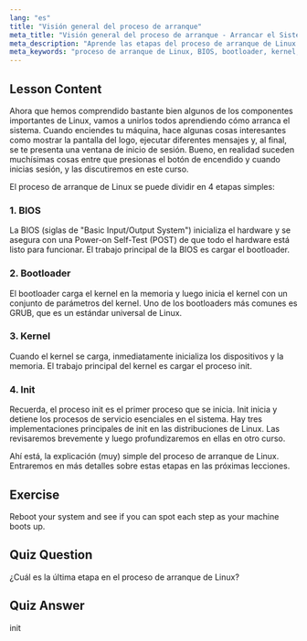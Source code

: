 ```yaml
---
lang: "es"
title: "Visión general del proceso de arranque"
meta_title: "Visión general del proceso de arranque - Arrancar el Sistema"
meta_description: "Aprende las etapas del proceso de arranque de Linux: BIOS, bootloader, kernel e init. Comprende cómo Linux se inicia desde el encendido hasta el inicio de sesión. Guía esencial para principiantes de Linux."
meta_keywords: "proceso de arranque de Linux, BIOS, bootloader, kernel, init, tutorial de Linux, guía de Linux, principiante"
---
```


## Lesson Content

Ahora que hemos comprendido bastante bien algunos de los componentes importantes de Linux, vamos a unirlos todos aprendiendo cómo arranca el sistema. Cuando enciendes tu máquina, hace algunas cosas interesantes como mostrar la pantalla del logo, ejecutar diferentes mensajes y, al final, se te presenta una ventana de inicio de sesión. Bueno, en realidad suceden muchísimas cosas entre que presionas el botón de encendido y cuando inicias sesión, y las discutiremos en este curso.

El proceso de arranque de Linux se puede dividir en 4 etapas simples:

### 1. BIOS

La BIOS (siglas de "Basic Input/Output System") inicializa el hardware y se asegura con una Power-on Self-Test (POST) de que todo el hardware está listo para funcionar. El trabajo principal de la BIOS es cargar el bootloader.

### 2. Bootloader

El bootloader carga el kernel en la memoria y luego inicia el kernel con un conjunto de parámetros del kernel. Uno de los bootloaders más comunes es GRUB, que es un estándar universal de Linux.

### 3. Kernel

Cuando el kernel se carga, inmediatamente inicializa los dispositivos y la memoria. El trabajo principal del kernel es cargar el proceso init.

### 4. Init

Recuerda, el proceso init es el primer proceso que se inicia. Init inicia y detiene los procesos de servicio esenciales en el sistema. Hay tres implementaciones principales de init en las distribuciones de Linux. Las revisaremos brevemente y luego profundizaremos en ellas en otro curso.

Ahí está, la explicación (muy) simple del proceso de arranque de Linux. Entraremos en más detalles sobre estas etapas en las próximas lecciones.

## Exercise

Reboot your system and see if you can spot each step as your machine boots up.

## Quiz Question

¿Cuál es la última etapa en el proceso de arranque de Linux?

## Quiz Answer

init
